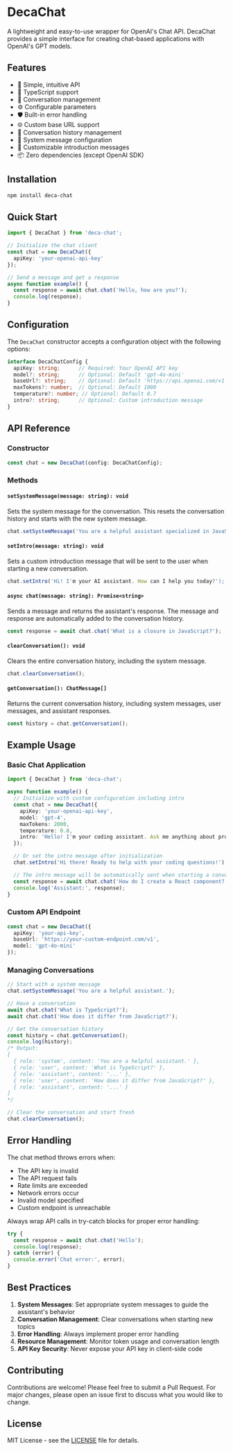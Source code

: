 # DecaChat

A lightweight and easy-to-use wrapper for OpenAI's Chat API. DecaChat provides a simple interface for creating chat-based applications with OpenAI's GPT models.

## Features

- 🚀 Simple, intuitive API
- 📝 TypeScript support
- 💾 Conversation management
- ⚙️ Configurable parameters
- 🛡️ Built-in error handling
- 🌐 Custom base URL support
- 🔄 Conversation history management
- 🤖 System message configuration
- 👋 Customizable introduction messages
- 📦 Zero dependencies (except OpenAI SDK)

## Installation

```bash
npm install deca-chat
```

## Quick Start

```typescript
import { DecaChat } from 'deca-chat';

// Initialize the chat client
const chat = new DecaChat({
  apiKey: 'your-openai-api-key'
});

// Send a message and get a response
async function example() {
  const response = await chat.chat('Hello, how are you?');
  console.log(response);
}
```

## Configuration

The `DecaChat` constructor accepts a configuration object with the following options:

```typescript
interface DecaChatConfig {
  apiKey: string;      // Required: Your OpenAI API key
  model?: string;      // Optional: Default 'gpt-4o-mini'
  baseUrl?: string;    // Optional: Default 'https://api.openai.com/v1'
  maxTokens?: number;  // Optional: Default 1000
  temperature?: number; // Optional: Default 0.7
  intro?: string;      // Optional: Custom introduction message
}
```

## API Reference

### Constructor

```typescript
const chat = new DecaChat(config: DecaChatConfig);
```

### Methods

#### `setSystemMessage(message: string): void`
Sets the system message for the conversation. This resets the conversation history and starts with the new system message.

```typescript
chat.setSystemMessage('You are a helpful assistant specialized in JavaScript.');
```

#### `setIntro(message: string): void`
Sets a custom introduction message that will be sent to the user when starting a new conversation.

```typescript
chat.setIntro('Hi! I'm your AI assistant. How can I help you today?');
```

#### `async chat(message: string): Promise<string>`
Sends a message and returns the assistant's response. The message and response are automatically added to the conversation history.

```typescript
const response = await chat.chat('What is a closure in JavaScript?');
```

#### `clearConversation(): void`
Clears the entire conversation history, including the system message.

```typescript
chat.clearConversation();
```

#### `getConversation(): ChatMessage[]`
Returns the current conversation history, including system messages, user messages, and assistant responses.

```typescript
const history = chat.getConversation();
```

## Example Usage

### Basic Chat Application

```typescript
import { DecaChat } from 'deca-chat';

async function example() {
  // Initialize with custom configuration including intro
  const chat = new DecaChat({
    apiKey: 'your-openai-api-key',
    model: 'gpt-4',
    maxTokens: 2000,
    temperature: 0.8,
    intro: 'Hello! I'm your coding assistant. Ask me anything about programming!'
  });

  // Or set the intro message after initialization
  chat.setIntro('Hi there! Ready to help with your coding questions!');

  // The intro message will be automatically sent when starting a conversation
  const response = await chat.chat('How do I create a React component?');
  console.log('Assistant:', response);
}
```

### Custom API Endpoint

```typescript
const chat = new DecaChat({
  apiKey: 'your-api-key',
  baseUrl: 'https://your-custom-endpoint.com/v1',
  model: 'gpt-4o-mini'
});
```

### Managing Conversations

```typescript
// Start with a system message
chat.setSystemMessage('You are a helpful assistant.');

// Have a conversation
await chat.chat('What is TypeScript?');
await chat.chat('How does it differ from JavaScript?');

// Get the conversation history
const history = chat.getConversation();
console.log(history);
/* Output:
[
  { role: 'system', content: 'You are a helpful assistant.' },
  { role: 'user', content: 'What is TypeScript?' },
  { role: 'assistant', content: '...' },
  { role: 'user', content: 'How does it differ from JavaScript?' },
  { role: 'assistant', content: '...' }
]
*/

// Clear the conversation and start fresh
chat.clearConversation();
```

## Error Handling

The chat method throws errors when:
- The API key is invalid
- The API request fails
- Rate limits are exceeded
- Network errors occur
- Invalid model specified
- Custom endpoint is unreachable

Always wrap API calls in try-catch blocks for proper error handling:

```typescript
try {
  const response = await chat.chat('Hello');
  console.log(response);
} catch (error) {
  console.error('Chat error:', error);
}
```

## Best Practices

1. **System Messages**: Set appropriate system messages to guide the assistant's behavior
2. **Conversation Management**: Clear conversations when starting new topics
3. **Error Handling**: Always implement proper error handling
4. **Resource Management**: Monitor token usage and conversation length
5. **API Key Security**: Never expose your API key in client-side code

## Contributing

Contributions are welcome! Please feel free to submit a Pull Request. For major changes, please open an issue first to discuss what you would like to change.

## License

MIT License - see the [LICENSE](LICENSE) file for details.